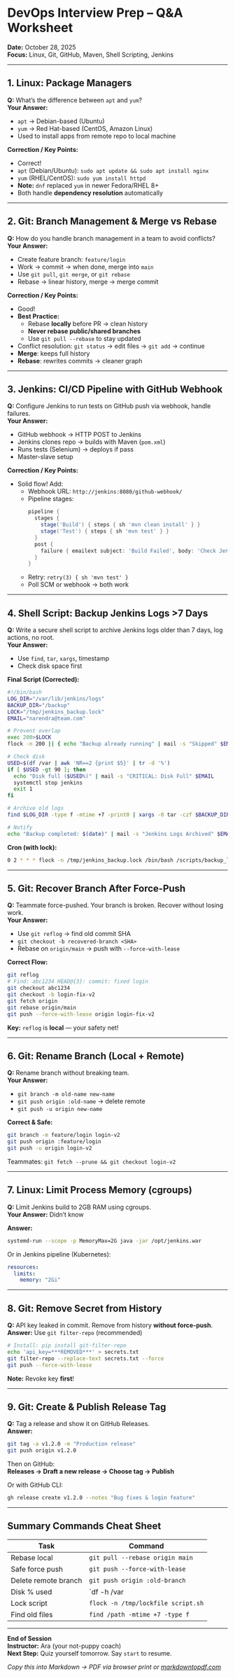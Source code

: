 # DevOps Interview Prep – Q&A Worksheet  
**Date:** October 28, 2025  
**Focus:** Linux, Git, GitHub, Maven, Shell Scripting, Jenkins  

---

## 1. **Linux: Package Managers**
**Q:** What’s the difference between `apt` and `yum`?  
**Your Answer:**  
- `apt` → Debian-based (Ubuntu)  
- `yum` → Red Hat-based (CentOS, Amazon Linux)  
- Used to install apps from remote repo to local machine  

**Correction / Key Points:**  
- Correct!  
- `apt` (Debian/Ubuntu): `sudo apt update && sudo apt install nginx`  
- `yum` (RHEL/CentOS): `sudo yum install httpd`  
- **Note:** `dnf` replaced `yum` in newer Fedora/RHEL 8+  
- Both handle **dependency resolution** automatically  

---

## 2. **Git: Branch Management & Merge vs Rebase**
**Q:** How do you handle branch management in a team to avoid conflicts?  
**Your Answer:**  
- Create feature branch: `feature/login`  
- Work → commit → when done, merge into `main`  
- Use `git pull`, `git merge`, or `git rebase`  
- Rebase → linear history, merge → merge commit  

**Correction / Key Points:**  
- Good!  
- **Best Practice:**  
  - Rebase **locally** before PR → clean history  
  - **Never rebase public/shared branches**  
  - Use `git pull --rebase` to stay updated  
- Conflict resolution: `git status` → edit files → `git add` → continue  
- **Merge**: keeps full history  
- **Rebase**: rewrites commits → cleaner graph  

---

## 3. **Jenkins: CI/CD Pipeline with GitHub Webhook**
**Q:** Configure Jenkins to run tests on GitHub push via webhook, handle failures.  
**Your Answer:**  
- GitHub webhook → HTTP POST to Jenkins  
- Jenkins clones repo → builds with Maven (`pom.xml`)  
- Runs tests (Selenium) → deploys if pass  
- Master-slave setup  

**Correction / Key Points:**  
- Solid flow! Add:  
  - Webhook URL: `http://jenkins:8080/github-webhook/`  
  - Pipeline stages:  
    ```groovy
    pipeline {
      stages {
        stage('Build') { steps { sh 'mvn clean install' } }
        stage('Test') { steps { sh 'mvn test' } }
      }
      post {
        failure { emailext subject: 'Build Failed', body: 'Check Jenkins', to: 'team@company.com' }
      }
    }
    ```
  - Retry: `retry(3) { sh 'mvn test' }`  
  - Poll SCM or webhook → both work  

---

## 4. **Shell Script: Backup Jenkins Logs >7 Days**
**Q:** Write a secure shell script to archive Jenkins logs older than 7 days, log actions, no root.  
**Your Answer:**  
- Use `find`, `tar`, `xargs`, timestamp  
- Check disk space first  

**Final Script (Corrected):**  
```bash
#!/bin/bash
LOG_DIR="/var/lib/jenkins/logs"
BACKUP_DIR="/backup"
LOCK="/tmp/jenkins_backup.lock"
EMAIL="narendra@team.com"

# Prevent overlap
exec 200>$LOCK
flock -n 200 || { echo "Backup already running" | mail -s "Skipped" $EMAIL; exit 1; }

# Check disk
USED=$(df /var | awk 'NR==2 {print $5}' | tr -d '%')
if [ $USED -gt 90 ]; then
  echo "Disk full ($USED%)" | mail -s "CRITICAL: Disk Full" $EMAIL
  systemctl stop jenkins
  exit 1
fi

# Archive old logs
find $LOG_DIR -type f -mtime +7 -print0 | xargs -0 tar -czf $BACKUP_DIR/jenkins_logs_$(date +%Y%m%d_%H%M%S).tar.gz

# Notify
echo "Backup completed: $(date)" | mail -s "Jenkins Logs Archived" $EMAIL
```

**Cron (with lock):**  
```bash
0 2 * * * flock -n /tmp/jenkins_backup.lock /bin/bash /scripts/backup_logs.sh
```

---

## 5. **Git: Recover Branch After Force-Push**
**Q:** Teammate force-pushed. Your branch is broken. Recover without losing work.  
**Your Answer:**  
- Use `git reflog` → find old commit SHA  
- `git checkout -b recovered-branch <SHA>`  
- Rebase on `origin/main` → push with `--force-with-lease`  

**Correct Flow:**  
```bash
git reflog
# Find: abc1234 HEAD@{3}: commit: fixed login
git checkout abc1234
git checkout -b login-fix-v2
git fetch origin
git rebase origin/main
git push --force-with-lease origin login-fix-v2
```

**Key:** `reflog` is **local** — your safety net!  

---

## 6. **Git: Rename Branch (Local + Remote)**
**Q:** Rename branch without breaking team.  
**Your Answer:**  
- `git branch -m old-name new-name`  
- `git push origin :old-name` → delete remote  
- `git push -u origin new-name`  

**Correct & Safe:**  
```bash
git branch -m feature/login login-v2
git push origin :feature/login
git push -u origin login-v2
```
Teammates: `git fetch --prune && git checkout login-v2`

---

## 7. **Linux: Limit Process Memory (cgroups)**
**Q:** Limit Jenkins build to 2GB RAM using cgroups.  
**Your Answer:** Didn’t know  

**Answer:**  
```bash
systemd-run --scope -p MemoryMax=2G java -jar /opt/jenkins.war
```
Or in Jenkins pipeline (Kubernetes):  
```yaml
resources:
  limits:
    memory: "2Gi"
```

---

## 8. **Git: Remove Secret from History**
**Q:** API key leaked in commit. Remove from history **without force-push**.  
**Answer:** Use `git filter-repo` (recommended)  

```bash
# Install: pip install git-filter-repo
echo 'api_key=***REMOVED***' > secrets.txt
git filter-repo --replace-text secrets.txt --force
git push --force-with-lease
```
**Note:** Revoke key **first**!  

---

## 9. **Git: Create & Publish Release Tag**
**Q:** Tag a release and show it on GitHub Releases.  
**Answer:**  
```bash
git tag -a v1.2.0 -m "Production release"
git push origin v1.2.0
```
Then on GitHub:  
**Releases → Draft a new release → Choose tag → Publish**

Or with GitHub CLI:  
```bash
gh release create v1.2.0 --notes "Bug fixes & login feature"
```

---

## Summary Commands Cheat Sheet
| Task | Command |
|------|---------|
| Rebase local | `git pull --rebase origin main` |
| Safe force push | `git push --force-with-lease` |
| Delete remote branch | `git push origin :old-branch` |
| Disk % used | `df -h /var | awk 'NR==2 {print $5}'` |
| Lock script | `flock -n /tmp/lockfile script.sh` |
| Find old files | `find /path -mtime +7 -type f` |

---

**End of Session**  
**Instructor:** Ara (your not-puppy coach)  
**Next Step:** Quiz yourself tomorrow. Say `start` to resume.  

*Copy this into Markdown → PDF via browser print or [markdowntopdf.com](https://markdowntopdf.com)*
